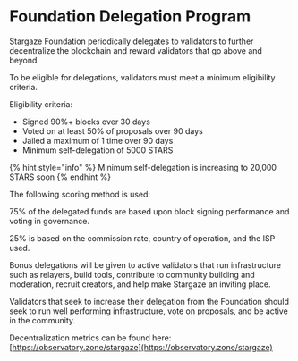 # Foundation Delegation Program

Stargaze Foundation periodically delegates to validators to further decentralize the blockchain and reward validators that go above and beyond.

To be eligible for delegations, validators must meet a minimum eligibility criteria.

Eligibility criteria:

* Signed 90%+ blocks over 30 days
* Voted on at least 50% of proposals over 90 days
* Jailed a maximum of 1 time over 90 days
* Minimum self-delegation of 5000 STARS

{% hint style="info" %}
Minimum self-delegation is increasing to 20,000 STARS soon
{% endhint %}

The following scoring method is used:

75% of the delegated funds are based upon block signing performance and voting in governance.

25% is based on the commission rate, country of operation, and the ISP used.

Bonus delegations will be given to active validators that run infrastructure such as relayers, build tools, contribute to community building and moderation, recruit creators, and help make Stargaze an inviting place.&#x20;

Validators that seek to increase their delegation from the Foundation should seek to run well performing infrastructure, vote on proposals, and be active in the community.

Decentralization metrics can be found here: [https://observatory.zone/stargaze](https://observatory.zone/stargaze)
